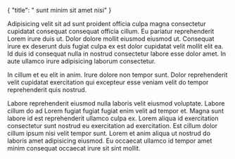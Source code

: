 {
  "title": " sunt minim sit amet nisi"
}

Adipisicing velit sit ad sunt proident officia culpa magna consectetur cupidatat consequat consequat officia cillum. Eu pariatur reprehenderit Lorem irure duis ut. Dolor dolore mollit eiusmod eiusmod ut. Consequat irure ex deserunt duis fugiat culpa ex est dolor cupidatat velit mollit elit ea. Id duis id consequat nulla in nostrud consectetur labore esse dolor amet. In aute ullamco irure adipisicing laborum consectetur.

In cillum et eu elit in anim. Irure dolore non tempor sunt. Dolor reprehenderit velit cupidatat exercitation qui excepteur esse veniam velit do tempor reprehenderit quis nostrud.

Labore reprehenderit eiusmod nulla laboris velit eiusmod voluptate. Labore cillum do ad Lorem fugiat fugiat fugiat enim velit ad tempor et. Magna sunt labore id est reprehenderit ullamco culpa ex. Lorem aliqua id exercitation consectetur sunt nostrud eu exercitation ad exercitation. Est cillum dolor cillum ipsum nisi velit tempor sunt. Lorem et anim aliqua ut nostrud do laboris amet adipisicing eiusmod. Eu occaecat ullamco id tempor amet minim consequat occaecat irure sit sint mollit.
